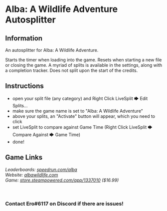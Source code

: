 # Alba: A Wildlife Adventure Autosplitter
## Information
An autosplitter for Alba: A Wildlife Adventure.

Starts the timer when loading into the game. Resets when starting a new file or closing the game. A myriad of splits is available in the settings, along with a completion tracker. Does not split upon the start of the credits.

## Instructions
* open your split file (any category) and Right Click LiveSplit 🡆 Edit Splits...
* make sure the game name is set to "Alba: A Wildlife Adventure"
* above your splits, an "Activate" button will appear, which you need to click
* set LiveSplit to compare against Game Time (Right Click LiveSplit 🡆 Compare Against 🡆 Game Time)
* done!
## Game Links
*Leaderboards: [speedrun.com/alba](https://speedrun.com/alba_a_wildlife_adventure)*  
*Website: [albawildlife.com](https://albawildlife.com)*  
*Game: [store.steampowered.com/app/1337010](https://store.steampowered.com/app/1337010) ($16.99)*
​  
​  
​
### Contact Ero#6117 on Discord if there are issues!

